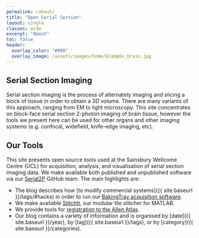 ```yaml
---
permalink: /about/
title: "Open Serial Section"
layout: single
classes: wide
excerpt: "About"
toc: false
header:
  overlay_color: "#000"
  overlay_image: /assets/images/home/GCamp6s_brain.jpg
---
```


## Serial Section Imaging
Serial section imaging is the process of alternately imaging and slicing a block of tissue in order to obtain a 3D volume. 
There are many variants of this approach, ranging from EM to light microscopy. 
This site concentrates on block-face serial section 2-photon imaging of brain tissue, however the tools we present here can be used for other organs and other imaging systems (e.g. confocal, widefield, knife-edge imaging, etc). 

## Our Tools
This site presents open source tools used at the Sainsbury Wellcome Centre (UCL) for acquisition, analysis, and visualisation of serial section imaging data. 
We make available both published and unpublished software via our [Serial2P](https://github.com/orgs/SainsburyWellcomeCentre/teams/serial2p/repositories) GitHub team. The main highlights are:

* The blog describes how [to modify commercial systems]({{ site.baseurl }}/tags/#hacks) in order to run our [BakingTray acquisition software](https://github.com/SainsburyWellcomeCentre/BakingTray). 
* We make available [StitchIt](https://github.com/SainsburyWellcomeCentre/StitchIt), our modular tile stitcher for MATLAB.
* We provide tools for [registration to the Allen Atlas](https://sainsburywellcomecentre.github.io/OpenSerialSection/registration/).
* Our blog contains a variety of information and is organised by [date]({{ site.baseurl }}/year), by [tag]({{ site.baseurl }}/tags), or by [category]({{ site.baseurl }}/categories).


